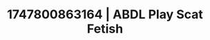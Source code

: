 ---
categories:
- Alt aesthetic girls
- Nude Olympics
- Demure
- Candlelit scenes
- Hands-on body
image: /assets/images/1747800863164.jpg
layout: post
seo:
  description: Featured content with exclusive ABDL Play, Scat Fetish. HD images available.
  keywords: ABDL Play, Scat Fetish
  og_image: /assets/images/1747800863164.jpg
  schema_type: VisualArtwork
tags:
- ABDL Play
- Scat Fetish
- '#1747800863164'
title: 1747800863164 | ABDL Play Scat Fetish
---